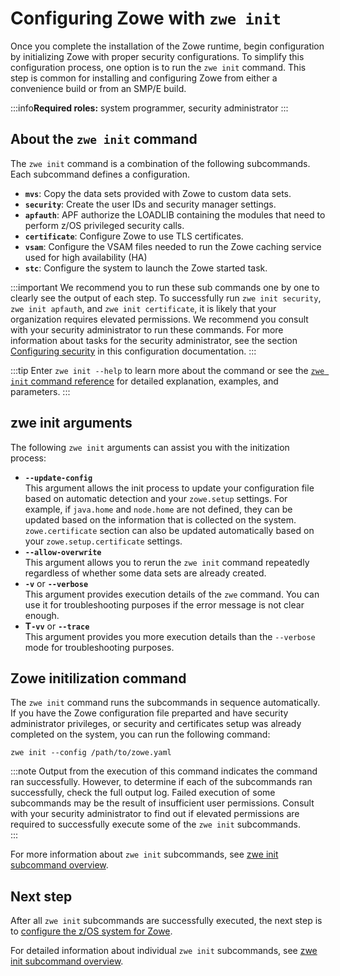 # Configuring Zowe with `zwe init`

Once you complete the installation of the Zowe runtime, begin configuration by initializing Zowe with proper security configurations. To simplify this configuration process, one option is to run the `zwe init` command. This step is common for installing and configuring Zowe from either a convenience build or from an SMP/E build.

:::info**Required roles:** system programmer, security administrator
:::

## About the `zwe init` command

The `zwe init` command is a combination of the following subcommands. Each subcommand defines a configuration. 

- **`mvs`**: Copy the data sets provided with Zowe to custom data sets.
- **`security`**: Create the user IDs and security manager settings.
- **`apfauth`**: APF authorize the LOADLIB containing the modules that need to perform z/OS privileged security calls. 
- **`certificate`**: Configure Zowe to use TLS certificates.
- **`vsam`**: Configure the VSAM files needed to run the Zowe caching service used for high availability (HA)
- **`stc`**: Configure the system to launch the Zowe started task.

:::important
We recommend you to run these sub commands one by one to clearly see the output of each step. To successfully run `zwe init security`, `zwe init apfauth`, and `zwe init certificate`, it is likely that your organization requires elevated permissions. We recommend you consult with your security administrator to run these commands. For more information about tasks for the security administrator, see the section [Configuring security](./configuring-security) in this configuration documentation.
::: 

:::tip
Enter `zwe init --help` to learn more about the command or see the [`zwe init` command reference](../appendix/zwe_server_command_reference/zwe/init/zwe-init) for detailed explanation, examples, and parameters. 
:::


## zwe init arguments

The following `zwe init` arguments can assist you with the initization process:

- **`--update-config`**  
 This argument allows the init process to update your configuration file based on automatic detection and your `zowe.setup` settings. For example, if `java.home` and `node.home` are not defined, they can be updated based on the information that is collected on the system. `zowe.certificate` section can also be updated automatically based on your `zowe.setup.certificate` settings.
- **`--allow-overwrite`**  
 This argument allows you to rerun the `zwe init` command repeatedly regardless of whether some data sets are already created.
- **`-v`** or **`--verbose`**  
   This argument provides execution details of the `zwe` command. You can use it for troubleshooting purposes if the error message is not clear enough.
- **T`-vv`** or **`--trace`**  
 This argument provides you more execution details than the `--verbose` mode for troubleshooting purposes.

## Zowe initilization command

The `zwe init` command runs the subcommands in sequence automatically. If you have the Zowe configuration file preparted and have security administrator privileges, or security and certificates setup was already completed on the system, you can run the following command:

```
zwe init --config /path/to/zowe.yaml
```

:::note
Output from the execution of this command indicates the command ran successfully. However, to determine if each of the subcommands ran successfully, check the full output log. Failed execution of some subcommands may be the result of insufficient user permissions. Consult with your security administrator to find out if elevated permissions are required to successfully execute some of the `zwe init` subcommands.   
:::

For more information about `zwe init` subcommands, see [zwe init subcommand overview](./zwe-init-subcommand-overview).

## Next step

After all `zwe init` subcommands are successfully executed, the next step is to [configure the z/OS system for Zowe](./configure-zos-system).

For detailed information about individual `zwe init` subcommands, see [zwe init subcommand overview](./zwe-init-subcommand-overview.md).
